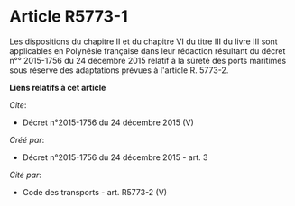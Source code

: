 # Article R5773-1

Les dispositions du chapitre II et du chapitre VI du titre III du livre III sont applicables en Polynésie française dans leur
rédaction résultant du décret n°° 2015-1756 du 24 décembre 2015 relatif à la sûreté des ports maritimes sous réserve des
adaptations prévues à l'article R. 5773-2.

**Liens relatifs à cet article**

_Cite_:

  - Décret n°2015-1756 du 24 décembre 2015 (V)

_Créé par_:

  - Décret n°2015-1756 du 24 décembre 2015 - art. 3

_Cité par_:

  - Code des transports - art. R5773-2 (V)
